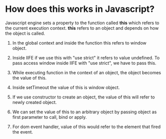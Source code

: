# How does this works in Javascript?

Javascript engine sets a property to the function called <b>this</b> which refers to the current execution context. <b>this</b> refers to an object and depends on how the object is called.

1. In the global context and inside the function this refers to window object.
2. Inside IIFE if we use this with "use strict" it refers to value undefined. To pass access window inside IIFE with "use strict", we have to pass this.

3. While executing function in the context of an object, the object becomes the value of this.

4. Inside setTimeout the value of this is window object.
5. If we use constructor to create an object, the value of this will refer to newly created object.

6. We can set the value of this to an arbitrary object by passing object as first parameter to call, bind or apply.

7. For dom event handler, value of this would refer to the element that fired the event.



